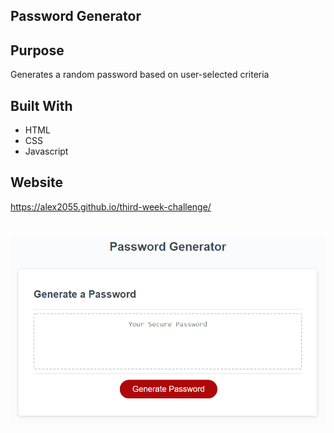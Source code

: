 ## Password Generator

## Purpose
Generates a random password based on user-selected criteria
## Built With
* HTML
* CSS
* Javascript

## Website
https://alex2055.github.io/third-week-challenge/
#
![web page screenshot](03-javascript-homework-demo.png)
